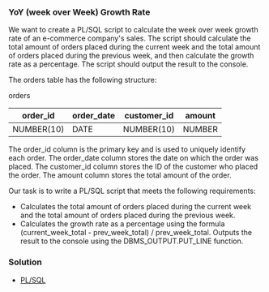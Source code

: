 ### YoY (week over Week) Growth Rate

We want to create a PL/SQL script to calculate the week over week growth rate of an e-commerce company's sales. The script should calculate the total amount of orders placed during the current week and the total amount of orders placed during the previous week, and then calculate the growth rate as a percentage. The script should output the result to the console.

The orders table has the following structure:

orders

| order_id   | order_date | customer_id | amount |
|------------|------------|-------------|--------|
| NUMBER(10) | DATE       | NUMBER(10)  | NUMBER |


The order_id column is the primary key and is used to uniquely identify each order. The order_date column stores the date on which the order was placed. The customer_id column stores the ID of the customer who placed the order. The amount column stores the total amount of the order.

Our task is to write a PL/SQL script that meets the following requirements:

- Calculates the total amount of orders placed during the current week and the total amount of orders placed during the previous week.
- Calculates the growth rate as a percentage using the formula (current_week_total - prev_week_total) / prev_week_total.
Outputs the result to the console using the DBMS_OUTPUT.PUT_LINE function.

### Solution
- [PL/SQL](https://github.com/SumaiaParveen/Learn-DS-DA-DE-with-me/blob/main/%23Day8%20YoY%20Growth%20Rate%20in%20PL-SQL/YoY%20in%20PL-SQL.sql)

